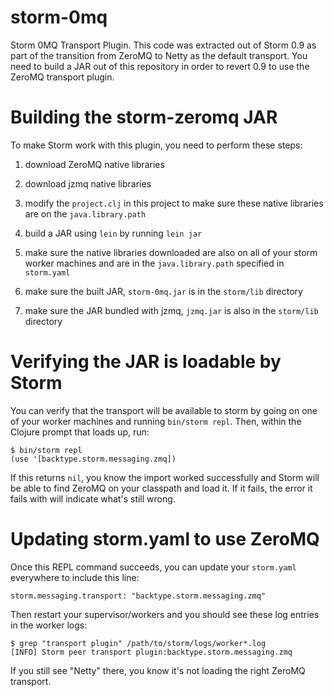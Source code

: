 storm-0mq
=========

Storm 0MQ Transport Plugin. This code was extracted out of Storm 0.9 as part of
the transition from ZeroMQ to Netty as the default transport. You need to build
a JAR out of this repository in order to revert 0.9 to use the ZeroMQ transport
plugin.

# Building the storm-zeromq JAR

To make Storm work with this plugin, you need to perform these steps:

1. download ZeroMQ native libraries

2. download jzmq native libraries

3. modify the `project.clj` in this project to make sure these native libraries
   are on the `java.library.path`

4. build a JAR using `lein` by running `lein jar`

5. make sure the native libraries downloaded are also on all of your storm
   worker machines and are in the `java.library.path` specified in `storm.yaml`

6. make sure the built JAR, `storm-0mq.jar` is in the `storm/lib` directory

7. make sure the JAR bundled with jzmq, `jzmq.jar` is also in the `storm/lib`
   directory

# Verifying the JAR is loadable by Storm

You can verify that the transport will be available to storm by going on one of
your worker machines and running `bin/storm repl`. Then, within the Clojure
prompt that loads up, run:

    $ bin/storm repl
    (use '[backtype.storm.messaging.zmq])

If this returns `nil`, you know the import worked successfully and Storm will
be able to find ZeroMQ on your classpath and load it. If it fails, the error it
fails with will indicate what's still wrong.

# Updating storm.yaml to use ZeroMQ

Once this REPL command succeeds, you can update your `storm.yaml` everywhere to
include this line:

    storm.messaging.transport: "backtype.storm.messaging.zmq"

Then restart your supervisor/workers and you should see these log entries in
the worker logs:

    $ grep "transport plugin" /path/to/storm/logs/worker*.log
    [INFO] Storm peer transport plugin:backtype.storm.messaging.zmq

If you still see "Netty" there, you know it's not loading the right ZeroMQ transport.
